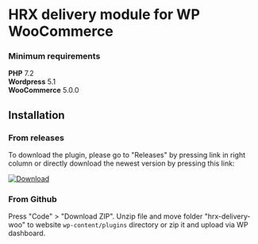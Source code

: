 # HRX delivery module for WP WooCommerce

### Minimum requirements
**PHP** 7.2  
**Wordpress** 5.1  
**WooCommerce** 5.0.0

## Installation

### From releases
To download the plugin, please go to "Releases" by pressing link in right column or directly download the newest version by pressing this link:

[![Download](https://img.shields.io/badge/dynamic/json.svg?label=download&url=https://api.github.com/repos/hrx-plugin/hrx-woocommerce/releases/latest&query=$.assets[0].name&style=for-the-badge)](https://github.com/hrx-plugin/hrx-woocommerce/releases/latest/download/hrx-delivery-woo.zip)
### From Github
Press "Code" > "Download ZIP". Unzip file and move folder "hrx-delivery-woo" to website `wp-content/plugins` directory or zip it and upload via WP dashboard.

